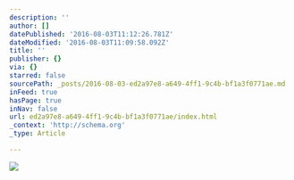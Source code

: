 ```yaml
---
description: ''
author: []
datePublished: '2016-08-03T11:12:26.781Z'
dateModified: '2016-08-03T11:09:58.092Z'
title: ''
publisher: {}
via: {}
starred: false
sourcePath: _posts/2016-08-03-ed2a97e8-a649-4ff1-9c4b-bf1a3f0771ae.md
inFeed: true
hasPage: true
inNav: false
url: ed2a97e8-a649-4ff1-9c4b-bf1a3f0771ae/index.html
_context: 'http://schema.org'
_type: Article

---
```

![](https://the-grid-user-content.s3-us-west-2.amazonaws.com/e446b327-48c2-4a4d-ae24-45837532fbd1.jpg)